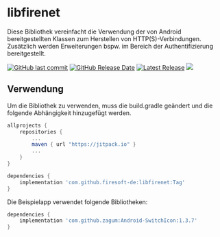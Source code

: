 # libfirenet
Diese Bibliothek vereinfacht die Verwendung der von Android bereitgestellten Klassen zum Herstellen von HTTP(S)-Verbindungen. Zusätzlich werden Erweiterungen bspw. im Bereich der Authentifizierung bereitgestellt.  

[![GitHub last commit](https://img.shields.io/github/last-commit/firesoft-de/libfirenet.svg)](https://github.com/firesoft-de/libfirenet/commits/dev)
[![GitHub Release Date](https://img.shields.io/github/release-date/firesoft-de/libfirenet.svg)](https://github.com/firesoft-de/libfirenet/releases)
[![Latest Release](https://img.shields.io/github/release/firesoft-de/libfirenet.svg)](https://github.com/firesoft-de/libfirenet/releases)
[![](https://jitpack.io/v/firesoft-de/libfirenet.svg)](https://jitpack.io/#firesoft-de/libfirenet)


## Verwendung

Um die Bibliothek zu verwenden, muss die build.gradle geändert und die folgende Abhängigkeit hinzugefügt werden.

```groovy
allprojects {
    repositories {
        ...
        maven { url "https://jitpack.io" }
        ...
    }
}
```

```groovy
dependencies {
	implementation 'com.github.firesoft-de:libfirenet:Tag'
}   
```


Die Beispielapp verwendet folgende Bibliotheken:
```groovy
dependencies {
    implementation 'com.github.zagum:Android-SwitchIcon:1.3.7'
}
```
